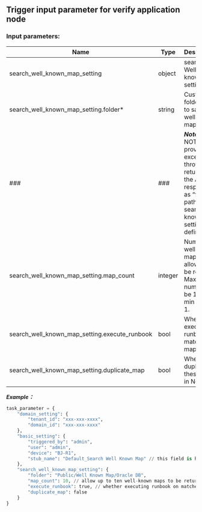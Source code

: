 
## Trigger input parameter for verify application node

### Input parameters:

| Name | Type | Description |
|---|---|---|
|search_well_known_map_setting |object	|search Well-known map setting|
|search_well_known_map_setting.folder* |string	|Customized folder path to save the well known map.|
|###|###| ***Note:*** If NOT provided, exception is throw and returned in the API response as “folder path in search well known map setting not defined”|
|search_well_known_map_setting.map_count |integer	|Number of well-known maps allowed to be return. Max number can be 10 amd min can be 1.|
|search_well_known_map_setting.execute_runbook |bool	|Whether executing runbook on matched maps|
|search_well_known_map_setting.duplicate_map |bool	|Whether duplicate these maps in NetBrain.|

***Example：***


```python
task_parameter = {
    "domain_setting": {
        "tenant_id": "xxx-xxx-xxxx",
        "domain_id": "xxx-xxx-xxxx"
    },
    "basic_setting": {
        "triggered_by": "admin",
        "user": "admin",
        "device": "BJ-R1",
        "stub_name": "Default_Search Well Known Map" // this field is hard coded
    },
    "search_well_known_map_setting": {
        "folder": "Public/Well Known Map/Oracle DB",
        "map_count": 10, // allow up to ten well-known maps to be returned.
        "execute_runbook": true, // whether executing runbook on matched maps
        "duplicate_map": false
    }
}
```
